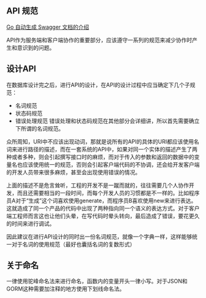 ## API 规范

[Go 自动生成 Swagger 文档的介绍](https://static.muxixyz.com/api.pdf)

API作为服务端和客户端协作的重要部分，应该遵守一系列的规范来减少协作时产生和意识到的问题。

## 设计API

在数据库设计完之后，进行API的设计，在API的设计过程中应当确定下几个子规范：

  + 名词规范
  + 状态码规范
  + 错误处理规范
错误处理和状态码规范在其他部分会详细讲，所以首先需要确立下所谓的名词规范。

众所周知，URI中不应该出现动词，那就是说所有的API的具体的URI都应该使用名词来进行路径的描述，而在一套系统的API中，如果对同一个实体的描述产生了两种或者多种，则会引起撰写接口时的麻烦，而对于传入的参数和返回的数据中的变量名也应该使用统一的规范，否则会引起客户端代码的不协调，还会给开发客户端的开发人员带来很多麻烦，甚至会出现使用错误的情况。

上面的描述不是危言耸听，工程的开发不是一蹴而就的，往往需要几个人协作开发，而且还需要相当的一段时间，而每个开发人员的习惯都是不一样的。比如程序员A对于“生成”这个词喜欢使用generate，而程序员B喜欢使用new来进行表达。这就造成了同一个产品的代码中出现了两种指向同一个语义的表达方式。对于客户端工程师而言这也让他们头晕，在写代码时晕头转向，最后造成了错误，要花更久的时间来进行调试。

因此建议在进行API设计的同时出一份名词规范，就像一个字典一样，这样能够统一对于名词的使用规范（最好也囊括名词的复数形式）

## 关于命名

一律使用驼峰命名法来进行命名，函数内的变量开头一律小写。对于JSON和GORM这种需要加注释的地方使用下划线命名法。
